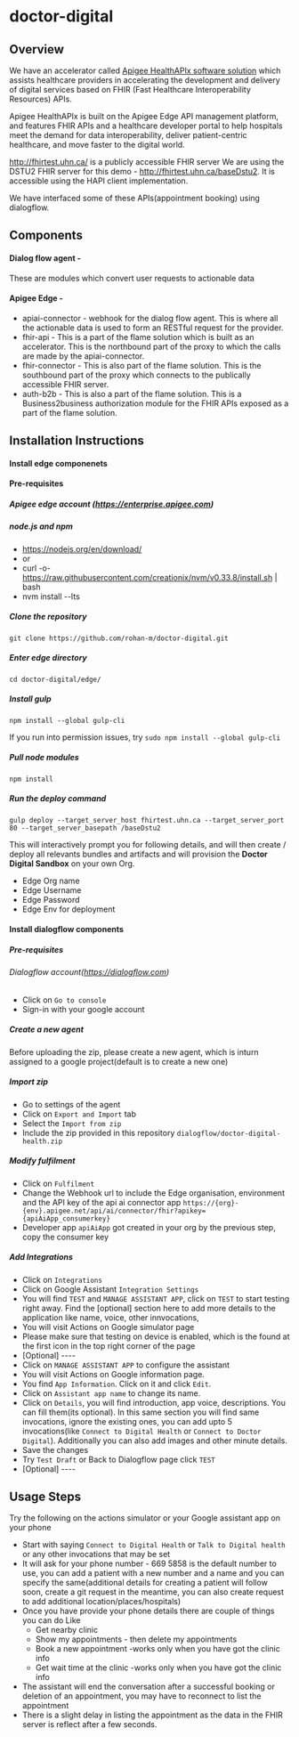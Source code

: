 # doctor-digital 

## Overview
We have an accelerator called [Apigee HealthAPIx software solution](https://github.com/apigee/flame) which assists healthcare providers in accelerating the development and delivery of digital services based on FHIR (Fast Healthcare Interoperability Resources) APIs.

Apigee HealthAPIx is built on the Apigee Edge API management platform, and features FHIR APIs and a healthcare developer portal to help hospitals meet the demand for data interoperability, deliver patient-centric healthcare, and move faster to the digital world.

http://fhirtest.uhn.ca/ is a publicly accessible FHIR server
We are using the DSTU2 FHIR server for this demo - http://fhirtest.uhn.ca/baseDstu2.
It is accessible using the HAPI client implementation.

We have interfaced some of these APIs(appointment booking) using dialogflow. 

## Components
#### Dialog flow agent - 
These are modules which convert user requests to actionable data
#### Apigee Edge - 
+ apiai-connector - webhook for the dialog flow agent. This is where all the actionable data is used to form an RESTful request for the provider.
+ fhir-api - This is a part of the flame solution which is built as an accelerator. This is the northbound part of the proxy to which the calls are made by the apiai-connector.
+ fhir-connector - This is also part of the flame solution. This is the southbound part of the proxy which connects to the publically accessible FHIR server.
+ auth-b2b - This is also a part of the flame solution. This is a Business2business authorization module for the FHIR APIs exposed as a part of the flame solution.

## Installation Instructions


#### Install edge componenets
#### Pre-requisites
##### Apigee edge account (https://enterprise.apigee.com)
##### node.js and npm
+ https://nodejs.org/en/download/
+ or 
+ curl -o- https://raw.githubusercontent.com/creationix/nvm/v0.33.8/install.sh | bash 
+ nvm install --lts


##### Clone the repository
```
git clone https://github.com/rohan-m/doctor-digital.git
```
##### Enter edge directory
```
cd doctor-digital/edge/
```
##### Install gulp 
```
npm install --global gulp-cli
```
If you run into permission issues, try `sudo npm install --global gulp-cli`

##### Pull node modules
```
npm install
```
##### Run the deploy command
```
gulp deploy --target_server_host fhirtest.uhn.ca --target_server_port 80 --target_server_basepath /baseDstu2
```
This will interactively prompt you for following details, and will then create / deploy all relevants bundles and artifacts and will provision the **Doctor Digital Sandbox** on your own Org.

+ Edge Org name
+ Edge Username
+ Edge Password
+ Edge Env for deployment

#### Install dialogflow components
##### Pre-requisites
###### Dialogflow account(https://dialogflow.com)
+ Click on `Go to console`
+ Sign-in with your google account
##### Create a new agent
Before uploading the zip, please create a new agent, which is inturn assigned to a google project(default is to create a new one)
##### Import zip
+ Go to settings of the agent
+ Click on `Export and Import` tab
+ Select the `Import from zip`
+ Include the zip provided in this repository `dialogflow/doctor-digital-health.zip`
##### Modify fulfilment
+ Click on `Fulfilment`
+ Change the Webhook url to include the Edge organisation, environment and the API key of the api ai connector app `https://{org}-{env}.apigee.net/api/ai/connector/fhir?apikey={apiAiApp_consumerkey}`
+ Developer app `apiAiApp` got created in your org by the previous step, copy the consumer key
##### Add Integrations
+ Click on `Integrations`
+ Click on Google Assistant `Integration Settings`
+ You will find `TEST` and `MANAGE ASSISTANT APP`, click on `TEST` to start testing right away. Find the [optional] section here to add more details to the application like name, voice, other innvocations, 
+ You will visit Actions on Google simulator page
+ Please make sure that testing on device is enabled, which is the found at the first icon in the top right corner of the page
+ [Optional] ----
+ Click on `MANAGE ASSISTANT APP` to configure the assistant
+ You will visit Actions on Google information page.
+ You find `App Information`. Click on it and click `Edit`. 
+ Click on `Assistant app name` to change its name.
+ Click on `Details`, you will find introduction, app voice, descriptions. You can fill them(its optional). In this same section you will find same invocations, ignore the existing ones, you can add upto 5 invocations(like `Connect to Digital Health` or `Connect to Doctor Digital`). Additionally you can also add images and other minute details.
+ Save the changes
+ Try `Test Draft` or Back to Dialogflow page click `TEST`
+ [Optional] ----

## Usage Steps
Try the following on the actions simulator or your Google assistant app on your phone

+ Start with saying `Connect to Digital Health` or `Talk to Digital health` or any other invocations that may be set
+ It will ask for your phone number - 669 5858 is the default number to use, you can add a patient with a new number and a name and you can specify the same(additional details for creating a patient will follow soon, create a git request in the meantime, you can also create request to add additional location/places/hospitals)
+ Once you have provide your phone details there are couple of things you can do Like
  + Get nearby clinic
  + Show my appointments - then delete my appointments 
  + Book a new appointment -works only when you have got the clinic info
  + Get wait time at the clinic -works only when you have got the clinic info
+ The assistant will end the conversation after a successful booking or deletion of an appointment, you may have to reconnect to list the appointment
+ There is a slight delay in listing the appointment as the data in the FHIR server is reflect after a few seconds.

